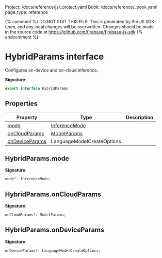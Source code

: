 Project: /docs/reference/js/_project.yaml
Book: /docs/reference/_book.yaml
page_type: reference

{% comment %}
DO NOT EDIT THIS FILE!
This is generated by the JS SDK team, and any local changes will be
overwritten. Changes should be made in the source code at
https://github.com/firebase/firebase-js-sdk
{% endcomment %}

# HybridParams interface
Configures on-device and on-cloud inference.

<b>Signature:</b>

```typescript
export interface HybridParams 
```

## Properties

|  Property | Type | Description |
|  --- | --- | --- |
|  [mode](./vertexai.hybridparams.md#hybridparamsmode) | [InferenceMode](./vertexai.md#inferencemode) |  |
|  [onCloudParams](./vertexai.hybridparams.md#hybridparamsoncloudparams) | [ModelParams](./vertexai.modelparams.md#modelparams_interface) |  |
|  [onDeviceParams](./vertexai.hybridparams.md#hybridparamsondeviceparams) | LanguageModelCreateOptions |  |

## HybridParams.mode

<b>Signature:</b>

```typescript
mode?: InferenceMode;
```

## HybridParams.onCloudParams

<b>Signature:</b>

```typescript
onCloudParams?: ModelParams;
```

## HybridParams.onDeviceParams

<b>Signature:</b>

```typescript
onDeviceParams?: LanguageModelCreateOptions;
```
